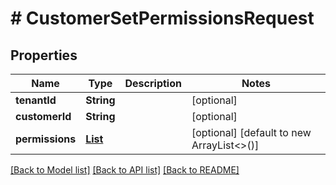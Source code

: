 # # CustomerSetPermissionsRequest


## Properties 


Name | Type | Description | Notes
------------ | ------------- | ------------- | -------------
**tenantId**| **String** |   | [optional]
**customerId**| **String** |   | [optional]
**permissions**| [**List<CustomerPermission>**](CustomerPermission.md) |   | [optional] [default to new ArrayList<>()]


[[Back to Model list]](../../README.md#models) [[Back to API list]](../../README.md#endpoints) [[Back to README]](../../README.md)

